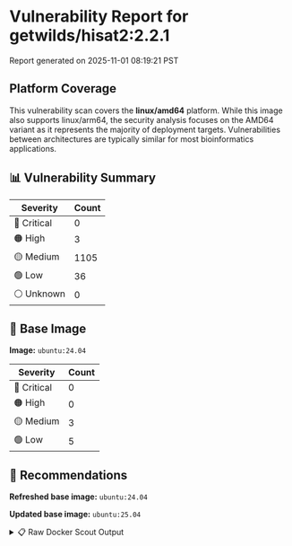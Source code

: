 # Vulnerability Report for getwilds/hisat2:2.2.1

Report generated on 2025-11-01 08:19:21 PST

## Platform Coverage

This vulnerability scan covers the **linux/amd64** platform. While this image also supports linux/arm64, the security analysis focuses on the AMD64 variant as it represents the majority of deployment targets. Vulnerabilities between architectures are typically similar for most bioinformatics applications.

## 📊 Vulnerability Summary

| Severity | Count |
|----------|-------|
| 🔴 Critical | 0 |
| 🟠 High | 3 |
| 🟡 Medium | 1105 |
| 🟢 Low | 36 |
| ⚪ Unknown | 0 |

## 🐳 Base Image

**Image:** `ubuntu:24.04`

| Severity | Count |
|----------|-------|
| 🔴 Critical | 0 |
| 🟠 High | 0 |
| 🟡 Medium | 3 |
| 🟢 Low | 5 |

## 🔄 Recommendations

**Refreshed base image:** `ubuntu:24.04`

**Updated base image:** `ubuntu:25.04`

<details>
<summary>📋 Raw Docker Scout Output</summary>

```text
Target               │  getwilds/hisat2:2.2.1  │    0C     3H   1105M    36L   
    digest             │  8f904869238e                   │                               
  Base image           │  ubuntu:24.04                   │    0C     0H     3M     5L    
  Refreshed base image │  ubuntu:24.04                   │    0C     0H     2M     5L    
                       │                                 │                  -1           
  Updated base image   │  ubuntu:25.04                   │    0C     0H     2M     4L    
                       │                                 │                  -1     -1    

What's next:
    View vulnerabilities → docker scout cves getwilds/hisat2:2.2.1
    View base image update recommendations → docker scout recommendations getwilds/hisat2:2.2.1
    Include policy results in your quickview by supplying an organization → docker scout quickview getwilds/hisat2:2.2.1 --org <organization>
```
</details>

